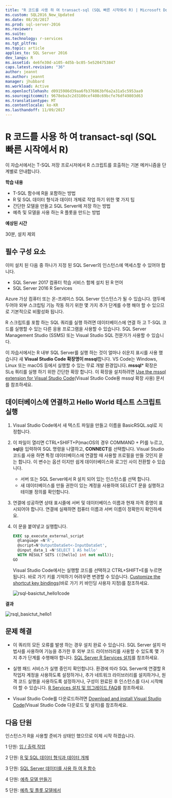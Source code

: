 ```yaml
---
title: "R 코드를 사용 하 여 transact-sql (SQL 빠른 시작에서 R) | Microsoft Docs"
ms.custom: SQL2016_New_Updated
ms.date: 08/20/2017
ms.prod: sql-server-2016
ms.reviewer: 
ms.suite: 
ms.technology: r-services
ms.tgt_pltfrm: 
ms.topic: article
applies_to: SQL Server 2016
dev_langs: R
ms.assetid: 4e6fe30d-a105-4d5b-bc05-5e5204753847
caps.latest.revision: "36"
author: jeannt
ms.author: jeannt
manager: jhubbard
ms.workload: Active
ms.openlocfilehash: d0915986d39aa6fb376063bf6a2a31a5c5953aa9
ms.sourcegitcommit: 9678eba3c2d3100cef408c69bcfe76df49803d63
ms.translationtype: MT
ms.contentlocale: ko-KR
ms.lasthandoff: 11/09/2017
---
```

# <a name="using-r-code-in-transact-sql-r-in-sql-quickstart"></a>R 코드를 사용 하 여 transact-sql (SQL 빠른 시작에서 R)

이 자습서에서는 T-SQL 저장 프로시저에서 R 스크립트를 호출하는 기본 메커니즘을 단계별로 안내합니다.

**학습 내용**

+ T-SQL 함수에 R을 포함하는 방법
+ R 및 SQL 데이터 형식과 데이터 개체로 작업 하기 위한 몇 가지 팁
+ 간단한 모델을 만들고 SQL Server에 저장 하는 방법
+ 예측 및 모델을 사용 하는 R 플롯을 만드는 방법

**예상된 시간**

30분, 설치 제외

## <a name="prerequisites"></a>필수 구성 요소

이미 설치 된 다음 중 하나가 지정 된 SQL Server의 인스턴스에 액세스할 수 있어야 합니다.

+ SQL Server 2017 컴퓨터 학습 서비스 함께 설치 된 R 언어
+ SQL Server 2016 R Services

Azure 가상 컴퓨터 또는 온-프레미스 SQL Server 인스턴스가 될 수 있습니다. 염두에 두어야 외부 스크립팅 기능 작동 하기 위한 몇 가지 추가 단계를 수행 해야 할 수 있으므로 기본적으로 비활성화 됩니다.

R 스크립트를 포함 하는 SQL 쿼리를 실행 하려면 데이터베이스에 연결 하 고 T-SQL 코드를 실행할 수 있는 다른 응용 프로그램을 사용할 수 있습니다. SQL Server Management Studio (SSMS) 또는 Visual Studio SQL 전문가가 사용할 수 있습니다.

이 자습서에서는 R 내부 SQL Server를 실행 하는 것이 얼마나 쉬운지 표시를 사용 했습니다 새 **Visual Studio Code 확장명이 mssql**합니다. VS Code는 Windows, Linux 또는 macOS 등에서 실행할 수 있는 무료 개발 환경입니다. **mssql*** 확장은 SLq 쿼리를 실행 하기 위한 간단한 확장 합니다. 이 확장을 설치하려면 [Use the mssql extension for Visual Studio Code](https://docs.microsoft.com/sql/linux/sql-server-linux-develop-use-vscode)(Visual Studio Code용 mssql 확장 사용) 문서를 참조하세요.

## <a name="connect-to-a-database-and-run-a-hello-world-test-script"></a>데이터베이스에 연결하고 Hello World 테스트 스크립트 실행

1. Visual Studio Code에서 새 텍스트 파일을 만들고 이름을 BasicRSQL.sql로 지정합니다.
2. 이 파일이 열리면 CTRL+SHIFT+P(macOS의 경우 COMMAND + P)를 누르고, **sql**을 입력하여 SQL 명령을 나열하고, **CONNECT**를 선택합니다. Visual Studio 코드를 사용 하면 특정 데이터베이스에 연결할 때 사용할 프로필을 만들 것인지 묻는 합니다. 이 변수는 옵션 이지만 쉽게 데이터베이스와 로그인 사이 전환할 수 있습니다.
    + 서버 또는 SQL Server에서 R 설치 되어 있는 인스턴스를 선택 합니다.
    + 새 데이터베이스를 만들 권한이 있는 계정을 사용하여 SELECT 문을 실행하고 테이블 정의를 확인합니다.
2. 연결에 성공하면 상태 표시줄에 서버 및 데이터베이스 이름과 현재 자격 증명이 표시되어야 합니다. 연결에 실패하면 컴퓨터 이름과 서버 이름이 정확한지 확인하세요.
3. 이 문을 붙여넣고 실행합니다.

    ```sql
    EXEC sp_execute_external_script
      @language =N'R',
      @script=N'OutputDataSet<-InputDataSet',
      @input_data_1 =N'SELECT 1 AS hello'
      WITH RESULT SETS (([hello] int not null));
    GO
    ```

    Visual Studio Code에서는 실행할 코드를 선택하고 CTRL+SHIFT+E를 누르면 됩니다. 바로 가기 키를 기억하기 어려우면 변경할 수 있습니다. [Customize the shortcut key bindings](https://github.com/Microsoft/vscode-mssql/wiki/customize-shortcuts)(바로 가기 키 바인딩 사용자 지정)를 참조하세요.

    ![rsql-basictut_hello1code](media/rsql-basictut-hello1code.PNG)

**결과**

![rsql_basictut_hello1](media/rsql-basictut-hello1.PNG)

## <a name="troubleshooting"></a>문제 해결

+ 이 쿼리의 모든 오류를 발생 하는 경우 설치 완료 수 있습니다. SQL Server 설치 마법사를 사용하여 기능을 추가한 후 외부 코드 라이브러리를 사용할 수 있도록 몇 가지 추가 단계를 수행해야 합니다.  [SQL Server R Services 설치](../r/set-up-sql-server-r-services-in-database.md)를 참조하세요.

+ 실행 패드 서비스가 실행 중인지 확인합니다. 환경에 따라 SQL Server에 연결할 R 작업자 계정을 사용하도록 설정하거나, 추가 네트워크 라이브러리를 설치하거나, 원격 코드 실행을 사용하도록 설정하거나, 구성이 완료된 후 인스턴스를 다시 시작해야 할 수 있습니다. [R Services 설치 및 업그레이드 FAQ](../r/upgrade-and-installation-faq-sql-server-r-services.md)를 참조하세요.

+ Visual Studio Code를 다운로드하려면 [Download and install Visual Studio Code](https://code.visualstudio.com/Download)(Visual Studio Code 다운로드 및 설치)를 참조하세요.

## <a name="next-lesson"></a>다음 단원

인스턴스가 R을 사용할 준비가 상태인 했으므로 이제 시작 하겠습니다.

1 단원: [입 / 출력 작업](rtsql-working-with-inputs-and-outputs.md)

2 단원: [R 및 SQL 데이터 형식과 데이터 개체](rtsql-r-and-sql-data-types-and-data-objects.md)

3 단원: [SQL Server 데이터를 사용 하 여 R 함수](rtsql-using-r-functions-with-sql-server-data.md)

4 단원: [예측 모델 만들기](rtsql-create-a-predictive-model-r.md)

5 단원: [예측 및 플롯 모델에서](rtsql-predict-and-plot-from-model.md)
